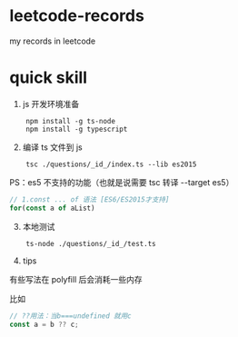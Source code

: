 # leetcode-records

my records in leetcode

# quick skill

1. js 开发环境准备

```
    npm install -g ts-node
    npm install -g typescript
```

2. 编译 ts 文件到 js

```
    tsc ./questions/_id_/index.ts --lib es2015
```

PS：es5 不支持的功能（也就是说需要 tsc 转译 --target es5）

```javascript
// 1.const ... of 语法 [ES6/ES2015才支持]
for(const a of aList)
```

3. 本地测试

```
    ts-node ./questions/_id_/test.ts
```

4. tips

有些写法在 polyfill 后会消耗一些内存

比如

```javascript
// ??用法：当b===undefined 就用c
const a = b ?? c;
```
